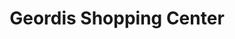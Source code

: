 ---
title: "Geordis Shopping Center"
url: /chiclayo/geordis-shopping-center/
shop: centro comercial
---